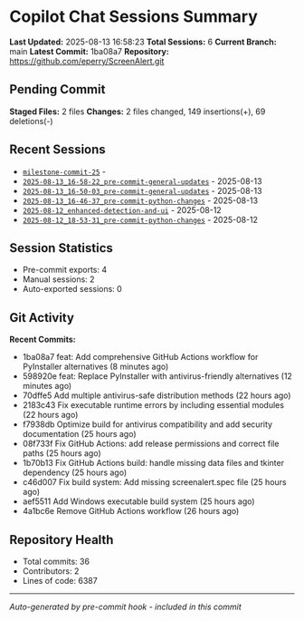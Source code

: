 # Copilot Chat Sessions Summary

**Last Updated:** 2025-08-13 16:58:23
**Total Sessions:** 6
**Current Branch:** main
**Latest Commit:** 1ba08a7
**Repository:** https://github.com/eperry/ScreenAlert.git

## Pending Commit

**Staged Files:** 2 files
**Changes:**  2 files changed, 149 insertions(+), 69 deletions(-)

## Recent Sessions

- [`milestone-commit-25`](C:/Users/Ed/OneDrive/Documents/Development/ScreenAlert/docs/copilot-chats/milestone-commit-25.md) - 
- [`2025-08-13_16-58-22_pre-commit-general-updates`](C:/Users/Ed/OneDrive/Documents/Development/ScreenAlert/docs/copilot-chats/2025-08-13_16-58-22_pre-commit-general-updates.md) - 2025-08-13
- [`2025-08-13_16-50-03_pre-commit-general-updates`](C:/Users/Ed/OneDrive/Documents/Development/ScreenAlert/docs/copilot-chats/2025-08-13_16-50-03_pre-commit-general-updates.md) - 2025-08-13
- [`2025-08-13_16-46-37_pre-commit-python-changes`](C:/Users/Ed/OneDrive/Documents/Development/ScreenAlert/docs/copilot-chats/2025-08-13_16-46-37_pre-commit-python-changes.md) - 2025-08-13
- [`2025-08-12_enhanced-detection-and-ui`](C:/Users/Ed/OneDrive/Documents/Development/ScreenAlert/docs/copilot-chats/2025-08-12_enhanced-detection-and-ui.md) - 2025-08-12
- [`2025-08-12_18-53-31_pre-commit-python-changes`](C:/Users/Ed/OneDrive/Documents/Development/ScreenAlert/docs/copilot-chats/2025-08-12_18-53-31_pre-commit-python-changes.md) - 2025-08-12

## Session Statistics

- Pre-commit exports: 4
- Manual sessions: 2
- Auto-exported sessions: 0

## Git Activity

**Recent Commits:**
- 1ba08a7 feat: Add comprehensive GitHub Actions workflow for PyInstaller alternatives (8 minutes ago)
- 598920e feat: Replace PyInstaller with antivirus-friendly alternatives (12 minutes ago)
- 70dffe5 Add multiple antivirus-safe distribution methods (22 hours ago)
- 2183c43 Fix executable runtime errors by including essential modules (22 hours ago)
- f7938db Optimize build for antivirus compatibility and add security documentation (25 hours ago)
- 08f733f Fix GitHub Actions: add release permissions and correct file paths (25 hours ago)
- 1b70b13 Fix GitHub Actions build: handle missing data files and tkinter dependency (25 hours ago)
- c46d007  Fix build system: Add missing screenalert.spec file (25 hours ago)
- aef5511  Add Windows executable build system (25 hours ago)
- 4a1bc6e  Remove GitHub Actions workflow (26 hours ago)

## Repository Health

- Total commits: 36
- Contributors: 2
- Lines of code: 6387

---
*Auto-generated by pre-commit hook - included in this commit*
